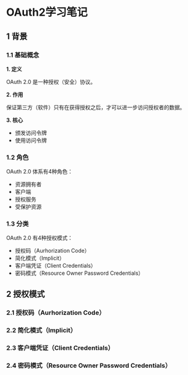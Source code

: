 # OAuth2学习笔记

## 1 背景

### 1.1 基础概念

**1. 定义**

OAuth 2.0 是一种授权（安全）协议。

**2. 作用**

保证第三方（软件）只有在获得授权之后，才可以进一步访问授权者的数据。

**3. 核心**

- 颁发访问令牌
- 使用访问令牌

### 1.2 角色

OAuth 2.0 体系有4种角色：

- 资源拥有者
- 客户端
- 授权服务
- 受保护资源

### 1.3 分类

OAuth 2.0 有4种授权模式：

- 授权码（Aurhorization Code）
- 简化模式（Implicit）
- 客户端凭证（Client Credentials）
- 密码模式（Resource Owner Password Credentials）

## 2 授权模式

### 2.1 授权码（Aurhorization Code）

### 2.2 简化模式（Implicit）

### 2.3 客户端凭证（Client Credentials）

### 2.4 密码模式（Resource Owner Password Credentials）

